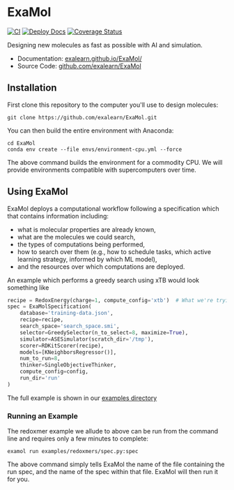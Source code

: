 # ExaMol
[![CI](https://github.com/exalearn/ExaMol/actions/workflows/python-app.yml/badge.svg)](https://github.com/exalearn/ExaMol/actions/workflows/python-app.yml)
[![Deploy Docs](https://github.com/exalearn/ExaMol/actions/workflows/gh-pages.yml/badge.svg)](https://exalearn.github.io/ExaMol/)
[![Coverage Status](https://coveralls.io/repos/github/exalearn/ExaMol/badge.svg?branch=main)](https://coveralls.io/github/exalearn/ExaMol?branch=main)

Designing new molecules as fast as possible with AI and simulation.

- Documentation: [exalearn.github.io/ExaMol/](https://exalearn.github.io/ExaMol/)
- Source Code: [github.com/exalearn/ExaMol](https://github.com/exalearn/ExaMol)

## Installation

First clone this repository to the computer you'll use to design molecules:

```commandline
git clone https://github.com/exalearn/ExaMol.git
```

You can then build the entire environment with Anaconda:

```commandline
cd ExaMol
conda env create --file envs/environment-cpu.yml --force
```

The above command builds the environment for a commodity CPU. 
We will provide environments compatible with supercomputers over time.

## Using ExaMol

ExaMol deploys a computational workflow following a specification which that contains information including:
- what is molecular properties are already known,
- what are the molecules we could search,
- the types of computations being performed,
- how to search over them (e.g., how to schedule tasks, which active learning strategy, informed by which ML model),
- and the resources over which computations are deployed.

An example which performs a greedy search using xTB would look something like

```python
recipe = RedoxEnergy(charge=1, compute_config='xtb')  # What we're trying to optimize
spec = ExaMolSpecification(
    database='training-data.json',
    recipe=recipe,
    search_space='search_space.smi',
    selector=GreedySelector(n_to_select=8, maximize=True),
    simulator=ASESimulator(scratch_dir='/tmp'),
    scorer=RDKitScorer(recipe),
    models=[KNeighborsRegressor()],
    num_to_run=8,
    thinker=SingleObjectiveThinker,
    compute_config=config,
    run_dir='run'
)
```

The full example is shown in our [examples directory](./examples)

### Running an Example

The redoxmer example we allude to above can be run from the command line and requires only a few minutes to complete:

```commandline
examol run examples/redoxmers/spec.py:spec
```

The above command simply tells ExaMol the name of the file containing the run spec, and the name of the spec within that file.
ExaMol will then run it for you.
